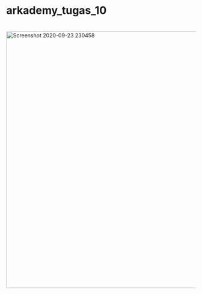 # arkademy_tugas_10
#
<img width="683" alt="Screenshot 2020-09-23 230458" src="https://user-images.githubusercontent.com/53647272/94031506-83e52680-fdf1-11ea-9db3-d4c166238422.png">

